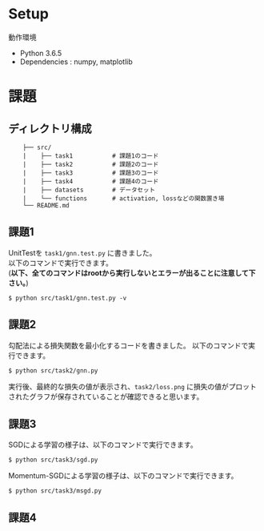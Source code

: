 # Setup
動作環境
* Python 3.6.5
* Dependencies : numpy, matplotlib

# 課題
## ディレクトリ構成
```
    ├── src/
    |    ├── task1           # 課題1のコード
    |    ├── task2           # 課題2のコード
    |    ├── task3           # 課題3のコード
    |    ├── task4           # 課題4のコード
    |    ├── datasets        # データセット
    |    └── functions       # activation, lossなどの関数置き場
    └── README.md
```

## 課題1
UnitTestを `task1/gnn.test.py` に書きました。  
以下のコマンドで実行できます。  
(**以下、全てのコマンドはrootから実行しないとエラーが出ることに注意して下さい。**)

```
$ python src/task1/gnn.test.py -v
```

## 課題2
勾配法による損失関数を最小化するコードを書きました。
以下のコマンドで実行できます。

```
$ python src/task2/gnn.py
```

実行後、最終的な損失の値が表示され、`task2/loss.png` に損失の値がプロットされたグラフが保存されていることが確認できると思います。

## 課題3
SGDによる学習の様子は、以下のコマンドで実行できます。

```
$ python src/task3/sgd.py
```

Momentum-SGDによる学習の様子は、以下のコマンドで実行できます。

```
$ python src/task3/msgd.py
```

## 課題4
